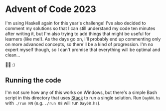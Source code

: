 # Advent of Code 2023

I'm using Haskell again for this year's challenge! I've also decided to comment my solutions so that I can still
understand my code ten minutes after writing it, but I'm also trying to add things that might be useful for learners
(like me!). As the days go on, I'll probably end up commenting only on more advanced concepts, so there'll be a kind of
progression. I'm no expert myself though, so I can't promise that everything will be optimal and clean...

🎄🎁 :)

## Running the code

I'm not sure how any of this works on Windows, but there's a simple Bash script in this directory that uses
[Stack](https://github.com/commercialhaskell/stack/) to run a single solution. Run `DayNN.hs` with `./run NN` (e.g.
`./run 08` will run `Day08.hs`).